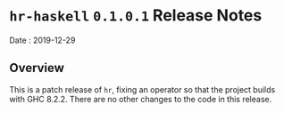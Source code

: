 # `hr-haskell` `0.1.0.1` Release Notes

Date
: 2019-12-29

## Overview

This is a patch release of `hr`, fixing an operator so that the project builds
with GHC 8.2.2.  There are no other changes to the code in this release.

